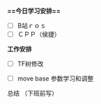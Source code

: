 **==今日学习安排==**

- [ ] B站ｒｏｓ
- [ ] ＣＰＰ（侯捷）

**工作安排**

- [ ] TF树修改
- [ ] move base 参数学习和调整

  

总结 （下班前写）